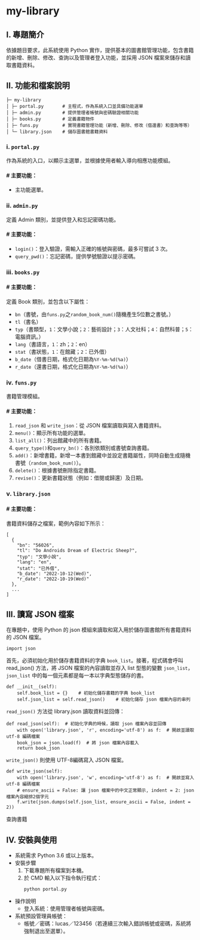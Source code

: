 # my-library

## I. 專題簡介
依據題目要求，此系統使用 Python 實作，提供基本的圖書館管理功能，包含書籍的新增、刪除、修改、查詢以及管理者登入功能，並採用 JSON 檔案來儲存和讀取書籍資料。

## II. 功能和檔案說明

```=
├─ my-library
│ ├─ portal.py       # 主程式，作為系統入口並具備功能選單
│ ├─ admin.py        # 提供管理者帳號與密碼驗證相關功能
│ ├─ books.py        # 定義書籍物件
│ ├─ funs.py         # 實現書籍管理功能（新增、刪除、修改（借還書）和查詢等等）
│ └─ library.json    # 儲存圖書館書籍資料
```

### i. `portal.py`

作為系統的入口，以顯示主選單，並根據使用者輸入導向相應功能模組。

#### # 主要功能：

* 主功能選單。

### ii. `admin.py`

定義 Admin 類別，並提供登入和忘記密碼功能。

#### # 主要功能：

* `login()`：登入驗證，需輸入正確的帳號與密碼，最多可嘗試 3 次。
* `query_pwd()`：忘記密碼，提供學號驗證以提示密碼。

### iii. `books.py`

#### # 主要功能：

定義 Book 類別，並包含以下屬性：

* `bn`（書號，由`funs.py`之`random_book_num()`隨機產生5位數之書號。）
* `tl`（書名）
* `typ`（書類型，`1`：文學小說；`2`：藝術設計；`3`：人文社科；`4`：自然科普；`5`：電腦資訊。）
* `lang`（書語言，`1`：zh；`2`：en）
* `stat`（書狀態，`1`：在館藏；`2`：已外借）
* `b_date`（借書日期，格式化日期為`%Y-%m-%d(%a)`）
* `r_date`（還書日期，格式化日期為`%Y-%m-%d(%a)`）

### iv. `funs.py`

書籍管理模組。

#### # 主要功能：

1. `read_json` 和 `write_json`：從 JSON 檔案讀取與寫入書籍資料。
2. `menu()`：顯示所有功能的選單。
3. `list_all()`：列出館藏中的所有書籍。
4. `query_type()`和`query_bn()`：各別依類別或書號查詢書籍。
5. `add()`：新增書籍，新增一本書到館藏中並設定書籍屬性，同時自動生成隨機書號（`random_book_num()`）。
6. `delete()`：根據書號刪除指定書籍。
7. `revise()`：更新書籍狀態（例如：借閱或歸還）及日期。

### v. `library.json`

#### # 主要功能：

書籍資料儲存之檔案，範例內容如下所示：

```=JSON
[
  {
    "bn": "56026",
    "tl": "Do Androids Dream of Electric Sheep?",
    "typ": "文學小說",
    "lang": "en",
    "stat": "已外借",
    "b_date": "2022-10-12(Wed)",
    "r_date": "2022-10-19(Wed)"
  },
  ...
]
```

## III. 讀寫 JSON 檔案

在專題中，使用 Python 的 json 模組來讀取和寫入用於儲存圖書館所有書籍資料的 JSON 檔案。

```=
import json
```

首先，必須初始化用於儲存書籍資料的字典 `book_list`。接著，程式碼會呼叫 read_json() 方法，將 JSON 檔案的內容讀取並存入 list 型態的變數 `json_list`，`json_list` 中的每一個元素都是每一本以字典型態儲存的書。

```=python
def __init__(self):
    self.book_list = {}    # 初始化儲存書籍的字典 book_list
    self.json_list = self.read_json()    # 初始化儲存 json 檔案內容的串列
```

`read_json()` 方法從 library.json 讀取資料並回傳：

```=python
def read_json(self):  # 初始化字典的時候，讀取 json 檔案內容並回傳
    with open('library.json', 'r', encoding='utf-8') as f:  # 開啟並讀取 utf-8 編碼檔案
    book_json = json.load(f)  # 將 json 檔案內容載入
    return book_json
```

`write_json()` 則使用 UTF-8編碼寫入 JSON 檔案。

```=python
def write_json(self):
    with open('library.json', 'w', encoding='utf-8') as f:  # 開啟並寫入 utf-8 編碼檔案
    # ensure_ascii = False: 讓 json 檔案中的中文正常顯示, indent = 2: json 檔案內容縮排2個字元
    f.write(json.dumps(self.json_list, ensure_ascii = False, indent = 2))
```

查詢書籍

## IV. 安裝與使用
* 系統需求
Python 3.6 或以上版本。
* 安裝步驟
    1. 下載專題所有檔案到本機。
    2. 於 CMD 輸入以下指令執行程式：
        ```=bash
        python portal.py
        ```
* 操作說明
    * 登入系統：使用管理者帳號與密碼。
* 系統預設管理員帳號：
    * 帳號／密碼：lucas／123456（若連續三次輸入錯誤帳號或密碼，系統將強制退出至選單）。
